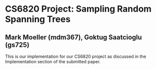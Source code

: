 # CS6820 Project: Sampling Random Spanning Trees
## Mark Moeller (mdm367), Goktug Saatcioglu (gs725)

This is our implementation for our CS6820 project as discussed in the Implementation section of the submitted paper.